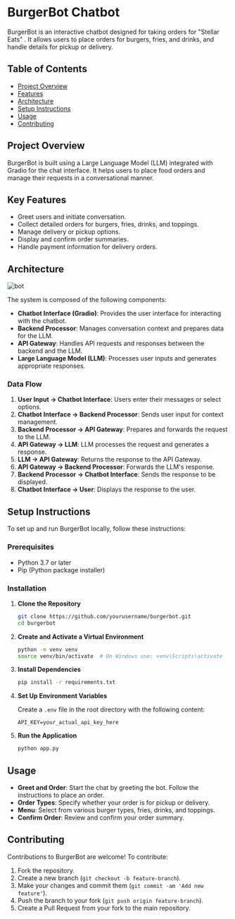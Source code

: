 # BurgerBot Chatbot

BurgerBot is an interactive chatbot designed for taking orders for "Stellar Eats" . It allows users to place orders for burgers, fries, and drinks, and handle details for pickup or delivery.

## Table of Contents

- [Project Overview](#project-overview)
- [Features](#features)
- [Architecture](#architecture)
- [Setup Instructions](#setup-instructions)
- [Usage](#usage)
- [Contributing](#contributing)

## Project Overview

BurgerBot is built using a Large Language Model (LLM) integrated with Gradio for the chat interface. It helps users to place food orders and manage their requests in a conversational manner.

## Key Features

- Greet users and initiate conversation.
- Collect detailed orders for burgers, fries, drinks, and toppings.
- Manage delivery or pickup options.
- Display and confirm order summaries.
- Handle payment information for delivery orders.

## Architecture
![bot](https://github.com/user-attachments/assets/e07a0f7b-9ac1-4de6-9ad7-3f6e1c93dded)

The system is composed of the following components:

- **Chatbot Interface (Gradio)**: Provides the user interface for interacting with the chatbot.
- **Backend Processor**: Manages conversation context and prepares data for the LLM.
- **API Gateway**: Handles API requests and responses between the backend and the LLM.
- **Large Language Model (LLM)**: Processes user inputs and generates appropriate responses.

### Data Flow

1. **User Input → Chatbot Interface**: Users enter their messages or select options.
2. **Chatbot Interface → Backend Processor**: Sends user input for context management.
3. **Backend Processor → API Gateway**: Prepares and forwards the request to the LLM.
4. **API Gateway → LLM**: LLM processes the request and generates a response.
5. **LLM → API Gateway**: Returns the response to the API Gateway.
6. **API Gateway → Backend Processor**: Forwards the LLM's response.
7. **Backend Processor → Chatbot Interface**: Sends the response to be displayed.
8. **Chatbot Interface → User**: Displays the response to the user.

## Setup Instructions

To set up and run BurgerBot locally, follow these instructions:

### Prerequisites

- Python 3.7 or later
- Pip (Python package installer)

### Installation

1. **Clone the Repository**

    ```bash
    git clone https://github.com/yourusername/burgerbot.git
    cd burgerbot
    ```

2. **Create and Activate a Virtual Environment**

    ```bash
    python -m venv venv
    source venv/bin/activate  # On Windows use: venv\Scripts\activate
    ```

3. **Install Dependencies**

    ```bash
    pip install -r requirements.txt
    ```

4. **Set Up Environment Variables**

    Create a `.env` file in the root directory with the following content:

    ```env
    API_KEY=your_actual_api_key_here
    ```

5. **Run the Application**

    ```bash
    python app.py
    ```

## Usage

- **Greet and Order**: Start the chat by greeting the bot. Follow the instructions to place an order.
- **Order Types**: Specify whether your order is for pickup or delivery.
- **Menu**: Select from various burger types, fries, drinks, and toppings.
- **Confirm Order**: Review and confirm your order summary.

## Contributing

Contributions to BurgerBot are welcome! To contribute:

1. Fork the repository.
2. Create a new branch (`git checkout -b feature-branch`).
3. Make your changes and commit them (`git commit -am 'Add new feature'`).
4. Push the branch to your fork (`git push origin feature-branch`).
5. Create a Pull Request from your fork to the main repository.
